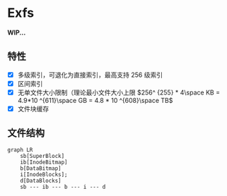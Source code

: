 # Exfs

**WIP...**

## 特性

- [x] 多级索引，可退化为直接索引，最高支持 256 级索引
- [x] 区间索引
- [x] 无单文件大小限制（理论最小文件大小上限 $256^ {255} * 4\space  KB = 4.9*10 ^{611}\space GB = 4.8 * 10 ^{608}\space TB$
- [x] 文件块缓存

## 文件结构

```mermaid
graph LR
    sb[SuperBlock]
    ib[InodeBitmap]
    b[DataBitmap]
    i[InodeBlocks];
    d[DataBlocks]
    sb --- ib --- b --- i --- d  
```